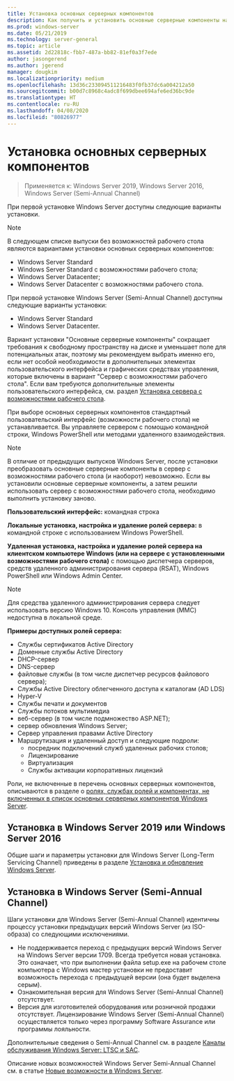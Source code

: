 ```yaml
---
title: Установка основных серверных компонентов
description: Как получить и установить основные серверные компоненты на сервер Windows Server 2019, Windows Server 2016 или Windows Server (Semi-Annual Channel).
ms.prod: windows-server
ms.date: 05/21/2019
ms.technology: server-general
ms.topic: article
ms.assetid: 2d22818c-fbb7-487a-bb82-81ef0a3f7ede
author: jasongerend
ms.author: jgerend
manager: dougkim
ms.localizationpriority: medium
ms.openlocfilehash: 13d36c233094511216483f0fb37dc6a004212a50
ms.sourcegitcommit: b00d7c8968c4adc8f699dbee694afe6ed36bc9de
ms.translationtype: HT
ms.contentlocale: ru-RU
ms.lasthandoff: 04/08/2020
ms.locfileid: "80826977"
---
```

# <a name="install-server-core"></a>Установка основных серверных компонентов

> Применяется к: Windows Server 2019, Windows Server 2016, Windows Server (Semi-Annual Channel)
  
При первой установке Windows Server доступны следующие варианты установки.

>[!NOTE]
> В следующем списке выпуски без возможностей рабочего стола являются вариантами установки основных серверных компонентов:

-    Windows Server Standard
-    Windows Server Standard с возможностями рабочего стола;
-    Windows Server Datacenter;
-    Windows Server Datacenter с возможностями рабочего стола.

При первой установке Windows Server (Semi-Annual Channel) доступны следующие варианты установки:

-    Windows Server Standard 
-    Windows Server Datacenter.

Вариант установки "Основные серверные компоненты" сокращает требования к свободному пространству на диске и уменьшает поле для потенциальных атак, поэтому мы рекомендуем выбрать именно его, если нет особой необходимости в дополнительных элементах пользовательского интерфейса и графических средствах управления, которые включены в вариант "Сервер с возможностями рабочего стола". Если вам требуются дополнительные элементы пользовательского интерфейса, см. раздел [Установка сервера с возможностями рабочего стола](Getting-Started-with-Server-with-Desktop-Experience.md). 

При выборе основных серверных компонентов стандартный пользовательский интерфейс (возможности рабочего стола) не устанавливается. Вы управляете сервером с помощью командной строки, Windows PowerShell или методами удаленного взаимодействия.

>[!NOTE]
>
>В отличие от предыдущих выпусков Windows Server, после установки преобразовать основные серверные компоненты в сервер с возможностями рабочего стола (и наоборот) невозможно. Если вы установили основные серверные компоненты, а затем решили использовать сервер с возможностями рабочего стола, необходимо выполнить установку заново.

**Пользовательский интерфейс:** командная строка

**Локальные установка, настройка и удаление ролей сервера:** в командной строке с использованием Windows PowerShell.

**Удаленная установка, настройка и удаление ролей сервера на клиентском компьютере Windows (или на сервере с установленными возможностями рабочего стола)** с помощью диспетчера серверов, средств удаленного администрирования сервера (RSAT), Windows PowerShell или Windows Admin Center.

>[!NOTE]
>
>Для средства удаленного администрирования сервера следует использовать версию Windows 10.
>Консоль управления (MMC) недоступна в локальной среде.

**Примеры доступных ролей сервера:**

- Службы сертификатов Active Directory
- Доменные службы Active Directory
- DHCP-сервер
- DNS-сервер
- файловые службы (в том числе диспетчер ресурсов файлового сервера);
- Службы Active Directory облегченного доступа к каталогам (AD LDS)
- Hyper-V
- Службы печати и документов
- Службы потоков мультимедиа
- веб-сервер (в том числе подмножество ASP.NET);
- сервер обновления Windows Server;
- Сервер управления правами Active Directory
- Маршрутизация и удаленный доступ и следующие подроли:
   - посредник подключений служб удаленных рабочих столов;
   - Лицензирование
   - Виртуализация
   - Службы активации корпоративных лицензий

Роли, не включенные в перечень основных серверных компонентов, описываются в разделе о [ролях, службах ролей и компонентах, не включенных в список основных серверных компонентов Windows Server](../administration/server-core/server-core-removed-roles.md).

## <a name="installing-on-windows-server-2019-or-windows-server-2016"></a>Установка в Windows Server 2019 или Windows Server 2016

Общие шаги и параметры установки для Windows Server (Long-Term Servicing Channel) приведены в разделе [Установка и обновление Windows Server](installation-and-upgrade.md).

## <a name="installing-on-windows-server-semi-annual-channel"></a>Установка в Windows Server (Semi-Annual Channel)

Шаги установки для Windows Server (Semi-Annual Channel) идентичны процессу установки предыдущих версий Windows Server (из ISO-образа) со следующими исключениями.

- Не поддерживается переход с предыдущих версий Windows Server на Windows Server версии 1709. Всегда требуется новая установка.
   Это означает, что при выполнении файла setup.exe на рабочем столе компьютера с Windows мастер установки не предоставит возможность перехода с предыдущей версии (она будет выделена серым).
- Ознакомительная версия для Windows Server (Semi-Annual Channel) отсутствует.
- Версия для изготовителей оборудования или розничной продажи отсутствует. Лицензирование Windows Server (Semi-Annual Channel) осуществляется только через программу Software Assurance или программы лояльности.

Дополнительные сведения о Semi-Annual Channel см. в разделе [Каналы обслуживания Windows Server: LTSC и SAC](../get-started-19/servicing-channels-19.md).

Описание новых возможностей Windows Server Semi-Annual Channel см. в статье [Новые возможности в Windows Server](whats-new-in-windows-server.md).
